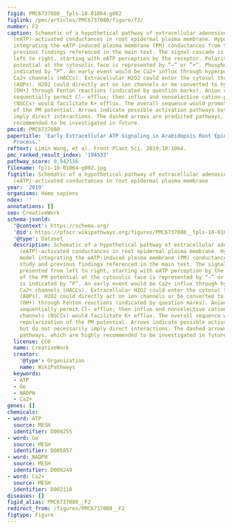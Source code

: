 ```yaml
---
figid: PMC6737080__fpls-10-01064-g002
figlink: /pmc/articles/PMC6737080/figure/f2/
number: F2
caption: Schematic of a hypothetical pathway of extracellular adenosine 5′-triphosphate
  (eATP)-activated conductances in root epidermal plasma membrane. Hypothetical model
  integrating the eATP-induced plasma membrane (PM) conductances from this study and
  previous findings referenced in the main text. The signal cascade is presented from
  left to right, starting with eATP perception by the receptor. Polarity of the PM
  potential at the cytosolic face is represented by “−” or “+”. Phosphorylation is
  indicated by “P”. An early event would be Ca2+ influx through hyperpolarization-activated
  Ca2+ channels (HACCs). Extracellular H2O2 could enter the cytosol through aquaporins
  (AQPs). H2O2 could directly act on ion channels or be converted to hydroxyl radicals
  (OH•) through Fenton reactions (indicated by question marks). Anion channels would
  sequentially permit Cl− efflux; then influx and nonselective cation-permeable channels
  (NSCCs) would facilitate K+ efflux. The overall sequence would promote repolarization
  of the PM potential. Arrows indicate possible activation pathways but do not necessarily
  imply direct interactions. The dashed arrows are predicted pathways, which are highly
  recommended to be investigated in future.
pmcid: PMC6737080
papertitle: 'Early Extracellular ATP Signaling in Arabidopsis Root Epidermis: A Multi-Conductance
  Process.'
reftext: Limin Wang, et al. Front Plant Sci. 2019;10:1064.
pmc_ranked_result_index: '194533'
pathway_score: 0.942116
filename: fpls-10-01064-g002.jpg
figtitle: Schematic of a hypothetical pathway of extracellular adenosine 5′-triphosphate
  (eATP)-activated conductances in root epidermal plasma membrane
year: '2019'
organisms: Homo sapiens
ndex: ''
annotations: []
seo: CreativeWork
schema-jsonld:
  '@context': https://schema.org/
  '@id': https://pfocr.wikipathways.org/figures/PMC6737080__fpls-10-01064-g002.html
  '@type': Dataset
  description: Schematic of a hypothetical pathway of extracellular adenosine 5′-triphosphate
    (eATP)-activated conductances in root epidermal plasma membrane. Hypothetical
    model integrating the eATP-induced plasma membrane (PM) conductances from this
    study and previous findings referenced in the main text. The signal cascade is
    presented from left to right, starting with eATP perception by the receptor. Polarity
    of the PM potential at the cytosolic face is represented by “−” or “+”. Phosphorylation
    is indicated by “P”. An early event would be Ca2+ influx through hyperpolarization-activated
    Ca2+ channels (HACCs). Extracellular H2O2 could enter the cytosol through aquaporins
    (AQPs). H2O2 could directly act on ion channels or be converted to hydroxyl radicals
    (OH•) through Fenton reactions (indicated by question marks). Anion channels would
    sequentially permit Cl− efflux; then influx and nonselective cation-permeable
    channels (NSCCs) would facilitate K+ efflux. The overall sequence would promote
    repolarization of the PM potential. Arrows indicate possible activation pathways
    but do not necessarily imply direct interactions. The dashed arrows are predicted
    pathways, which are highly recommended to be investigated in future.
  license: CC0
  name: CreativeWork
  creator:
    '@type': Organization
    name: WikiPathways
  keywords:
  - ATP
  - Ge
  - NADPH
  - Ca2+
genes: []
chemicals:
- word: ATP
  source: MESH
  identifier: D000255
- word: Ge
  source: MESH
  identifier: D005857
- word: NADPH
  source: MESH
  identifier: D009249
- word: Ca2+
  source: MESH
  identifier: D002118
diseases: []
figid_alias: PMC6737080__F2
redirect_from: /figures/PMC6737080__F2
figtype: Figure
---
```


